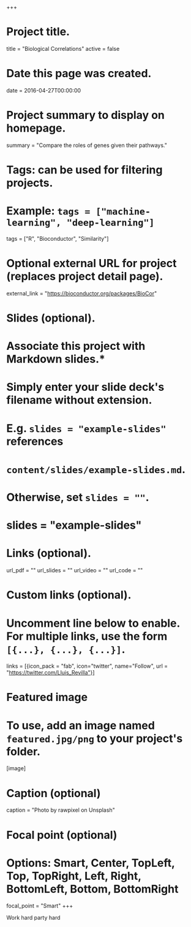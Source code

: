 +++
# Project title.
title = "Biological Correlations"
active = false

# Date this page was created.
date = 2016-04-27T00:00:00

# Project summary to display on homepage.
summary = "Compare the roles of genes given their pathways."

# Tags: can be used for filtering projects.
# Example: `tags = ["machine-learning", "deep-learning"]`
tags = ["R", "Bioconductor", "Similarity"]

# Optional external URL for project (replaces project detail page).
external_link = "https://bioconductor.org/packages/BioCor"

# Slides (optional).
#   Associate this project with Markdown slides.*
#   Simply enter your slide deck's filename without extension.
#   E.g. `slides = "example-slides"` references 
#   `content/slides/example-slides.md`.
#   Otherwise, set `slides = ""`.
# slides = "example-slides"

# Links (optional).
url_pdf = ""
url_slides = ""
url_video = ""
url_code = ""

# Custom links (optional).
#   Uncomment line below to enable. For multiple links, use the form `[{...}, {...}, {...}]`.
links = [{icon_pack = "fab", icon="twitter", name="Follow", url = "https://twitter.com/Lluis_Revilla"}]

# Featured image
# To use, add an image named `featured.jpg/png` to your project's folder. 
[image]
  # Caption (optional)
  caption = "Photo by rawpixel on Unsplash"
  
  # Focal point (optional)
  # Options: Smart, Center, TopLeft, Top, TopRight, Left, Right, BottomLeft, Bottom, BottomRight
  focal_point = "Smart"
+++


Work hard party hard
